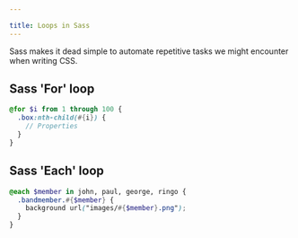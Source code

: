 ```yaml
---

title: Loops in Sass
---
```


Sass makes it dead simple to automate repetitive tasks we might encounter when writing CSS.

## Sass 'For' loop
```scss
@for $i from 1 through 100 {
  .box:nth-child(#{i}) {
    // Properties
  }
}
```

## Sass 'Each' loop
```scss
@each $member in john, paul, george, ringo {
  .bandmember.#{$member} {
    background url("images/#{$member}.png");
  }
}
```
